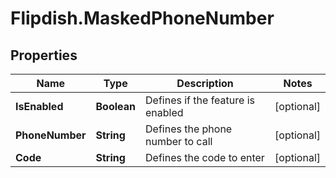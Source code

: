 # Flipdish.MaskedPhoneNumber

## Properties
Name | Type | Description | Notes
------------ | ------------- | ------------- | -------------
**IsEnabled** | **Boolean** | Defines if the feature is enabled | [optional] 
**PhoneNumber** | **String** | Defines the phone number to call | [optional] 
**Code** | **String** | Defines the code to enter | [optional] 


